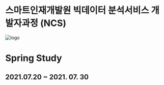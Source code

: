 # 스마트인재개발원 빅데이터 분석서비스 개발자과정 (NCS)
![logo](https://user-images.githubusercontent.com/65816974/126250284-43781608-864f-44b7-9a0b-f33c9bd16499.png)
# Spring Study
## 2021.07.20 ~ 2021. 07. 30
